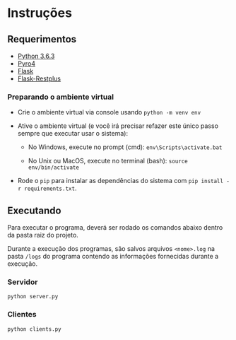 # Instruções

## Requerimentos

* [Python 3.6.3](https://www.python.org/downloads/release/python-363/)
* [Pyro4](https://pythonhosted.org/Pyro4/)
* [Flask](http://flask.pocoo.org/)
* [Flask-Restplus](https://flask-restplus.readthedocs.io/en/stable/)

### Preparando o ambiente virtual

* Crie o ambiente virtual via console usando `python -m venv env` 
* Ative o ambiente virtual \(e você irá precisar refazer este único passo sempre que executar usar o sistema\):

  * No Windows, execute no prompt \(cmd\): `env\Scripts\activate.bat`

  * No Unix ou MacOS, execute no terminal \(bash\): `source env/bin/activate`

* Rode o `pip` para instalar as dependências do sistema com `pip install -r requirements.txt`.

## Executando

Para executar o programa, deverá ser rodado os comandos abaixo dentro da pasta raiz do projeto.

Durante a execução dos programas, são salvos arquivos `<nome>.log` na pasta `/logs` do programa contendo as informações fornecidas durante a execução.

### Servidor

```
python server.py
```

### Clientes

```
python clients.py
```



